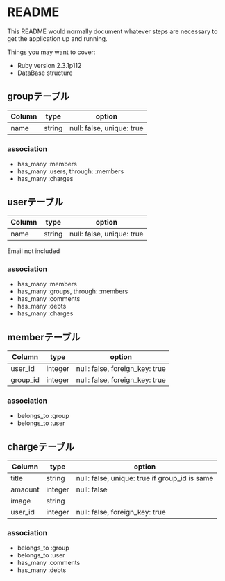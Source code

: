 # README

This README would normally document whatever steps are necessary to get the
application up and running.

Things you may want to cover:

* Ruby version
2.3.1p112
* DataBase structure

## groupテーブル
|Column|type|option|
|------|----|------|
|name|string|null: false, unique: true|

### association
* has_many :members
* has_many :users, through: :members
* has_many :charges


## userテーブル
|Column|type|option|
|------|----|------|
|name|string|null: false, unique: true|
Email not included

### association
* has_many :members
* has_many :groups, through: :members
* has_many :comments
* has_many :debts
* has_many :charges


## memberテーブル
|Column|type|option|
|------|----|------|
|user_id|integer|null: false, foreign_key: true|
|group_id|integer|null: false, foreign_key: true|


### association
* belongs_to :group
* belongs_to :user


## chargeテーブル
|Column|type|option|
|------|----|------|
|title|string|null: false, unique: true if group_id is same|
|amaount|integer|null: false|
|image|string|
|user_id|integer|null: false, foreign_key: true|

### association
* belongs_to :group
* belongs_to :user
* has_many :comments
* has_many :debts


<!-- ## commentテーブル
|Column|type|option|
|------|----|------|
|body|string|null: false|
|user_id|integer|null: false, foreign_key: true|

### association
* belongs_to :charge
* belongs_to :user


## debtテーブル
|Column|type|option|
|------|----|------|
|charge_id|integer|null: false, foreign_key: true|
|user_id|integer|null: false, foreign_key: true|

### association
* belongs_to :charge
* belongs_to :user -->

